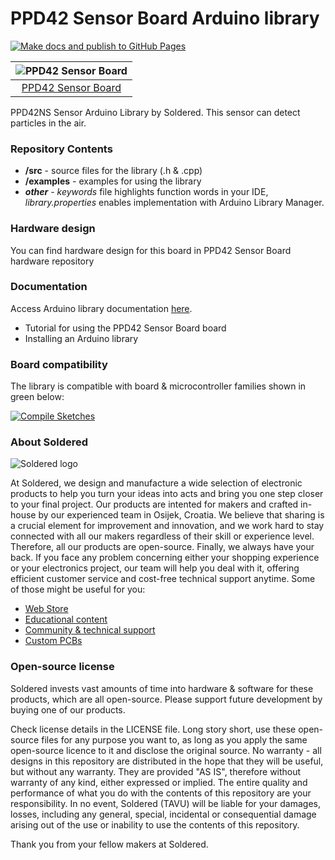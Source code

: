 # PPD42 Sensor Board Arduino library

[![Make docs and publish to GitHub Pages](https://github.com/SolderedElectronics/Soldered-PPD42-Particle-Sensor-Arduino-Library/actions/workflows/make_docs.yml/badge.svg?branch=dev)](https://github.com/SolderedElectronics/Soldered-PPD42-Particle-Sensor-Arduino-Library/actions/workflows/make_docs.yml)

| ![PPD42 Sensor Board](https://upload.wikimedia.org/wikipedia/commons/8/8f/Example_image.svg) |
| :------------------------------------------------------------------------------------------: |
|                      [PPD42 Sensor Board](https://www.solde.red/109006)                      |

PPD42NS Sensor Arduino Library by Soldered.
This sensor can detect particles in the air.

### Repository Contents

- **/src** - source files for the library (.h & .cpp)
- **/examples** - examples for using the library
- **_other_** - _keywords_ file highlights function words in your IDE, _library.properties_ enables implementation with Arduino Library Manager.

### Hardware design

You can find hardware design for this board in PPD42 Sensor Board hardware repository

### Documentation

Access Arduino library documentation [here](https://solderedelectronics.github.io/Soldered-PPD42-Particle-Sensor-Arduino-Library/).

- Tutorial for using the PPD42 Sensor Board board
- Installing an Arduino library

### Board compatibility

The library is compatible with board & microcontroller families shown in green below:

[![Compile Sketches](http://github-actions.40ants.com/e-radionicacom/Soldered-PPD42-Particle-Sensor-Arduino-Library/matrix.svg?branch=dev&only=Compile%20Sketches)](https://github.com/SolderedElectronics/Soldered-PPD42-Particle-Sensor-Arduino-Library/actions/workflows/compile_test.yml)

### About Soldered

![Soldered logo](https://raw.githubusercontent.com/e-radionicacom/Soldered-PPD42-Particle-Sensor-Arduino-Library/dev/extras/Logo%20horizontal-2.svg)

At Soldered, we design and manufacture a wide selection of electronic products to help you turn your ideas into acts and bring you one step closer to your final project. Our products are intented for makers and crafted in-house by our experienced team in Osijek, Croatia. We believe that sharing is a crucial element for improvement and innovation, and we work hard to stay connected with all our makers regardless of their skill or experience level. Therefore, all our products are open-source. Finally, we always have your back. If you face any problem concerning either your shopping experience or your electronics project, our team will help you deal with it, offering efficient customer service and cost-free technical support anytime. Some of those might be useful for you:

- [Web Store](https://www.soldered.com)
- [Educational content](https://learn.soldered.com)
- [Community & technical support](https://community.soldered.com)
- [Custom PCBs](https://pcb.soldered.com)

### Open-source license

Soldered invests vast amounts of time into hardware & software for these products, which are all open-source. Please support future development by buying one of our products.

Check license details in the LICENSE file. Long story short, use these open-source files for any purpose you want to, as long as you apply the same open-source licence to it and disclose the original source. No warranty - all designs in this repository are distributed in the hope that they will be useful, but without any warranty. They are provided "AS IS", therefore without warranty of any kind, either expressed or implied. The entire quality and performance of what you do with the contents of this repository are your responsibility. In no event, Soldered (TAVU) will be liable for your damages, losses, including any general, special, incidental or consequential damage arising out of the use or inability to use the contents of this repository.

Thank you from your fellow makers at Soldered.
